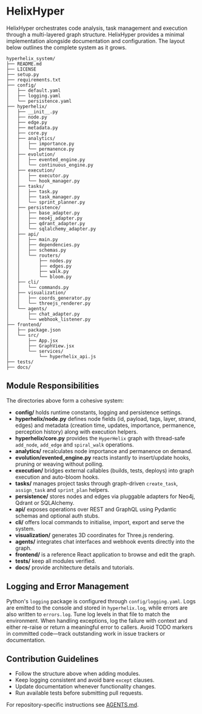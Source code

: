# HelixHyper

HelixHyper orchestrates code analysis, task management and execution through a multi-layered graph structure.
HelixHyper provides a minimal implementation alongside documentation and configuration. The layout below outlines the complete system as it grows.
```
hyperhelix_system/
├── README.md
├── LICENSE
├── setup.py
├── requirements.txt
├── config/
│   ├── default.yaml
│   ├── logging.yaml
│   └── persistence.yaml
├── hyperhelix/
│   ├── __init__.py
│   ├── node.py
│   ├── edge.py
│   ├── metadata.py
│   ├── core.py
│   ├── analytics/
│   │   ├── importance.py
│   │   └── permanence.py
│   ├── evolution/
│   │   ├── evented_engine.py
│   │   └── continuous_engine.py
│   ├── execution/
│   │   ├── executor.py
│   │   └── hook_manager.py
│   ├── tasks/
│   │   ├── task.py
│   │   ├── task_manager.py
│   │   └── sprint_planner.py
│   ├── persistence/
│   │   ├── base_adapter.py
│   │   ├── neo4j_adapter.py
│   │   ├── qdrant_adapter.py
│   │   └── sqlalchemy_adapter.py
│   ├── api/
│   │   ├── main.py
│   │   ├── dependencies.py
│   │   ├── schemas.py
│   │   └── routers/
│   │       ├── nodes.py
│   │       ├── edges.py
│   │       ├── walk.py
│   │       └── bloom.py
│   ├── cli/
│   │   └── commands.py
│   ├── visualization/
│   │   ├── coords_generator.py
│   │   └── threejs_renderer.py
│   └── agents/
│       ├── chat_adapter.py
│       └── webhook_listener.py
├── frontend/
│   ├── package.json
│   └── src/
│       ├── App.jsx
│       ├── GraphView.jsx
│       └── services/
│           └── hyperhelix_api.js
├── tests/
├── docs/
```

## Module Responsibilities
The directories above form a cohesive system:
- **config/** holds runtime constants, logging and persistence settings.
- **hyperhelix/node.py** defines node fields (id, payload, tags, layer, strand, edges) and metadata (creation time, updates, importance, permanence, perception history) along with execution helpers.
- **hyperhelix/core.py** provides the `HyperHelix` graph with thread-safe `add_node`, `add_edge` and `spiral_walk` operations.
- **analytics/** recalculates node importance and permanence on demand.
- **evolution/evented_engine.py** reacts instantly to insert/update hooks, pruning or weaving without polling.
- **execution/** bridges external callables (builds, tests, deploys) into graph execution and auto-bloom hooks.
- **tasks/** manages project tasks through graph-driven `create_task`, `assign_task` and `sprint_plan` helpers.
- **persistence/** stores nodes and edges via pluggable adapters for Neo4j, Qdrant or SQLAlchemy.
- **api/** exposes operations over REST and GraphQL using Pydantic schemas and optional auth stubs.
- **cli/** offers local commands to initialise, import, export and serve the system.
- **visualization/** generates 3D coordinates for Three.js rendering.
- **agents/** integrates chat interfaces and webhook events directly into the graph.
- **frontend/** is a reference React application to browse and edit the graph.
- **tests/** keep all modules verified.
- **docs/** provide architecture details and tutorials.

## Logging and Error Management
Python's `logging` package is configured through `config/logging.yaml`. Logs are emitted to the console and stored in `hyperhelix.log`, while errors are also written to `errors.log`. Tune log levels in that file to match the environment. When handling exceptions, log the failure with context and either re-raise or return a meaningful error to callers. Avoid TODO markers in committed code—track outstanding work in issue trackers or documentation.

## Contribution Guidelines
- Follow the structure above when adding modules.
- Keep logging consistent and avoid bare `except` clauses.
- Update documentation whenever functionality changes.
- Run available tests before submitting pull requests.

For repository-specific instructions see [AGENTS.md](AGENTS.md).

